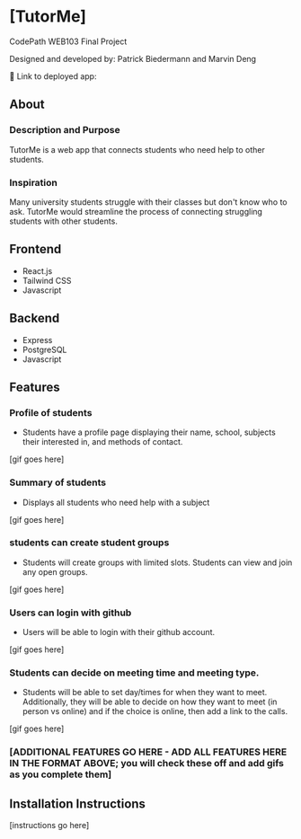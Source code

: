 # [TutorMe]

CodePath WEB103 Final Project

Designed and developed by: Patrick Biedermann and Marvin Deng

🔗 Link to deployed app:

## About

### Description and Purpose
TutorMe is a web app that connects students who need help to other students.

### Inspiration
Many university students struggle with their classes but don't know who to ask. TutorMe would streamline the process of connecting struggling students with other students.

## Frontend
- React.js
- Tailwind CSS
- Javascript

## Backend
- Express
- PostgreSQL
- Javascript

## Features

### Profile of students
- Students have a profile page displaying their name, school, subjects their interested in, and methods of contact.

[gif goes here]

### Summary of students
- Displays all students who need help with a subject

[gif goes here]


### students can create student groups
- Students will create groups with limited slots. Students can view and join any open groups.

[gif goes here]

### Users can login with github
- Users will be able to login with their github account.

[gif goes here]

### Students can decide on meeting time and meeting type.
- Students will be able to set day/times for when they want to meet. Additionally, they will be able to decide on how they want to meet (in person vs online) and if the choice is online, then add a link to the calls.

[gif goes here]



### [ADDITIONAL FEATURES GO HERE - ADD ALL FEATURES HERE IN THE FORMAT ABOVE; you will check these off and add gifs as you complete them]

## Installation Instructions

[instructions go here]
